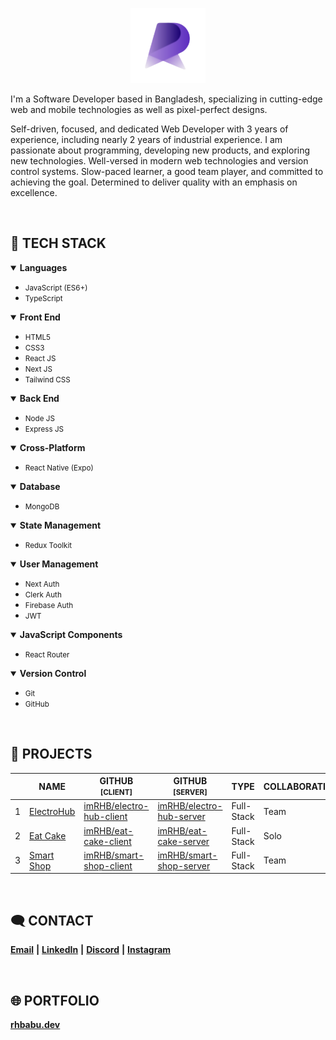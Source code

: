 <p align="center">
  <a href="https://www.rhbabu.dev" target="_blank">
    <img width="120rem" height="120rem" src="./assets/images/logo.png">
  </a>
</p>

I'm a Software Developer based in Bangladesh, specializing in cutting-edge web and mobile technologies as well as pixel-perfect designs.

Self-driven, focused, and dedicated Web Developer with 3 years of experience, including nearly 2 years of industrial experience. I am passionate about programming, developing new products, and exploring new technologies. Well-versed in modern web technologies and version control systems. Slow-paced learner, a good team player, and committed to achieving the goal. Determined to deliver quality with an emphasis on excellence.

<br />

## 🚀 <b>TECH STACK</b>

<details open>
    <summary>
        <b>Languages</b>
    </summary>

-   <small>JavaScript (ES6+)</small>
    <br/>
-   <small>TypeScript</small>
</details>

<details open>
    <summary>
        <b>Front End</b>
    </summary>

-   <small>HTML5</small>
    <br/>
-   <small>CSS3</small>
    <br/>
-   <small>React JS</small>
    <br/>
-   <small>Next JS</small>
    <br/>
-   <small>Tailwind CSS</small>
</details>

<details open>
    <summary>
        <b>Back End</b>
    </summary>

-   <small>Node JS</small>
    <br/>
-   <small>Express JS</small>
</details>

<details open>
    <summary>
        <b>Cross-Platform</b>
    </summary>

-   <small>React Native (Expo)</small>
</details>

<details open>
    <summary>
        <b>Database</b>
    </summary>

-   <small>MongoDB</small>
</details>

<details open>
    <summary>
        <b>State Management</b>
    </summary>

-   <small>Redux Toolkit</small>
</details>

<details open>
    <summary>
        <b>User Management</b>
    </summary>

-   <small>Next Auth</small>
    <br/>
-   <small>Clerk Auth</small>
    <br/>
-   <small>Firebase Auth</small>
    <br/>
-   <small>JWT</small>
</details>

<details open>
    <summary>
        <b>JavaScript Components</b>
    </summary>

-   <small>React Router</small>
</details>

<details open>
    <summary>
        <b>Version Control</b>
    </summary>

-   <small>Git</small>
    <br/>
-   <small>GitHub</small>
</details>

<br/>

## 🧊 <b>PROJECTS</b>

|     | NAME                                           | GITHUB <small>[CLIENT]</small>                                          | GITHUB <small>[SERVER]</small>                                          | TYPE       | COLLABORATION |
| --- | ---------------------------------------------- | ----------------------------------------------------------------------- | ----------------------------------------------------------------------- | ---------- | ------------- |
| 1   | [ElectroHub](https://electro-hub-shop.web.app) | [imRHB/electro-hub-client](https://github.com/imRHB/electro-hub-client) | [imRHB/electro-hub-server](https://github.com/imRHB/electro-hub-server) | Full-Stack | Team          |
| 2   | [Eat Cake](https://eat-cake-shop.web.app/)     | [imRHB/eat-cake-client](https://github.com/imRHB/eat-cake-client)       | [imRHB/eat-cake-server](https://github.com/imRHB/eat-cake-server)       | Full-Stack | Solo          |
| 3   | [Smart Shop](https://smart-shop-pos.web.app/)  | [imRHB/smart-shop-client](https://github.com/imRHB/smart-shop-client)   | [imRHB/smart-shop-server](https://github.com/imRHB/smart-shop-server)   | Full-Stack | Team          |

<br/>

## 🗨️ <b>CONTACT</b>

[<b>Email</b>](mailto:hello@rhbabu.dev) <b>|</b> [<b>LinkedIn</b>](https://www.linkedin.com/in/imRHB) <b>|</b> [<b>Discord</b>](https://discord.com/users/543524582662078464) <b>|</b> [<b>Instagram</b>](https://www.instagram.com/imprantu)

<br/>

## 🌐 <b>PORTFOLIO</b>

[<b>rhbabu.dev</b>](https://www.rhbabu.dev/)

<br/>
